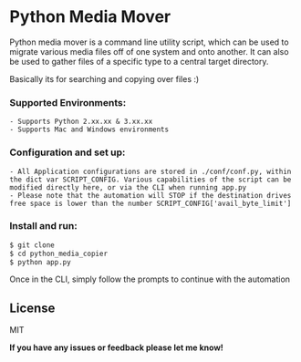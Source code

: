 # Python Media Mover

Python media mover is a command line utility script, which can be used to migrate various media files off of one system and onto another. It can also be used to gather files of a specific type to a central target directory. 

Basically its for searching and copying over files :)

### Supported Environments:
	- Supports Python 2.xx.xx & 3.xx.xx
	- Supports Mac and Windows environments

### Configuration and set up: 
	- All Application configurations are stored in ./conf/conf.py, within the dict var SCRIPT_CONFIG. Various capabilities of the script can be modified directly here, or via the CLI when running app.py
	- Please note that the automation will STOP if the destination drives free space is lower than the number SCRIPT_CONFIG['avail_byte_limit']

### Install and run:
```sh
$ git clone
$ cd python_media_copier
$ python app.py
```

Once in the CLI, simply follow the prompts to continue with the automation

License
----
MIT

**If you have any issues or feedback please let me know!**